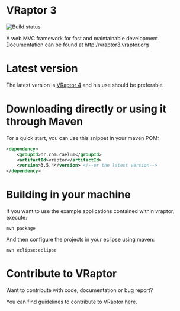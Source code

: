 VRaptor 3
=========
![Build status](https://secure.travis-ci.org/caelum/vraptor.png)

A web MVC framework for fast and maintainable development.
Documentation can be found at http://vraptor3.vraptor.org

Latest version
==============
The latest version is [VRaptor 4](https://github.com/caelum/vraptor4)
and his use should be preferable

Downloading directly or using it through Maven
==============================================
For a quick start, you can use this snippet in your maven POM:

```xml
<dependency>
    <groupId>br.com.caelum</groupId>
    <artifactId>vraptor</artifactId>
    <version>3.5.4</version> <!--or the latest version-->
</dependency>
```

Building in your machine
========================

If you want to use the example applications contained within vraptor, execute:

	mvn package

And then configure the projects in your eclipse using maven:

	mvn eclipse:eclipse

Contribute to VRaptor
=====================
Want to contribute with code, documentation or bug report?

You can find guidelines to contribute to VRaptor [here](http://vraptor3.vraptor.org/en/docs/how-to-contribute/ "Contribute").
